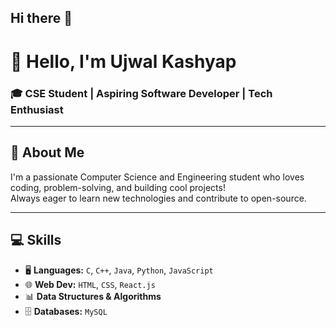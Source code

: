 ## Hi there 👋

<!--
**Ujwalkashyap11/Ujwalkashyap11** is a ✨ _special_ ✨ repository because its `README.md` (this file) appears on your GitHub profile.

Here are some ideas to get you started:

- 🔭 I’m currently working on ...
- 🌱 I’m currently learning ...
- 👯 I’m looking to collaborate on ...
- 🤔 I’m looking for help with ...
- 💬 Ask me about ...
- 📫 How to reach me: ...
- 😄 Pronouns: ...
- ⚡ Fun fact: ...
-->
# 👋 Hello, I'm **Ujwal Kashyap**  
### 🎓 CSE Student | Aspiring Software Developer | Tech Enthusiast

---

## 🚀 About Me
I'm a passionate Computer Science and Engineering student who loves coding, problem-solving, and building cool projects!  
Always eager to learn new technologies and contribute to open-source.

---

## 💻 Skills
- 🖥️ **Languages:** `C`, `C++`, `Java`, `Python`, `JavaScript`  
- 🌐 **Web Dev:** `HTML`, `CSS`, `React.js`  
- 📊 **Data Structures & Algorithms**  
- 🗄️ **Databases:** `MySQL`
